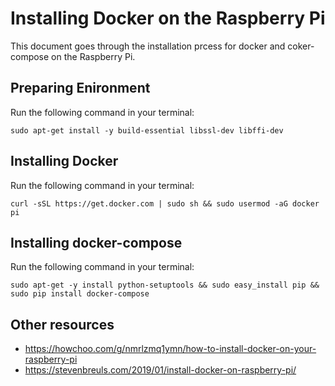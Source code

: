 # Installing Docker on the Raspberry Pi
This document goes through the installation prcess for docker and coker-compose on the Raspberry Pi.

## Preparing Enironment
Run the following command in your terminal:

`sudo apt-get install -y build-essential libssl-dev libffi-dev`

## Installing Docker
Run the following command in your terminal:

`curl -sSL https://get.docker.com | sudo sh && sudo usermod -aG docker pi`

## Installing docker-compose
Run the following command in your terminal:

`sudo apt-get -y install python-setuptools && sudo easy_install pip && sudo pip install docker-compose`

## Other resources
- https://howchoo.com/g/nmrlzmq1ymn/how-to-install-docker-on-your-raspberry-pi
- https://stevenbreuls.com/2019/01/install-docker-on-raspberry-pi/
